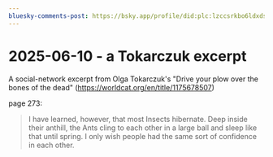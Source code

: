 ```yaml
---
bluesky-comments-post: https://bsky.app/profile/did:plc:lzccsrkbo6ldxds4xrwqwtgq/post/3lrbqt4kgvm2m
---
```

# 2025-06-10 - a Tokarczuk excerpt  

A social-network excerpt from Olga Tokarczuk's "Drive your plow over the bones of the dead" (<https://worldcat.org/en/title/1175678507>)  

page 273:  
> I have learned, however, that most Insects hibernate. Deep inside their anthill, the Ants cling to each other in a large ball and sleep like that until spring. I only wish people had the same sort of confidence in each other.  


